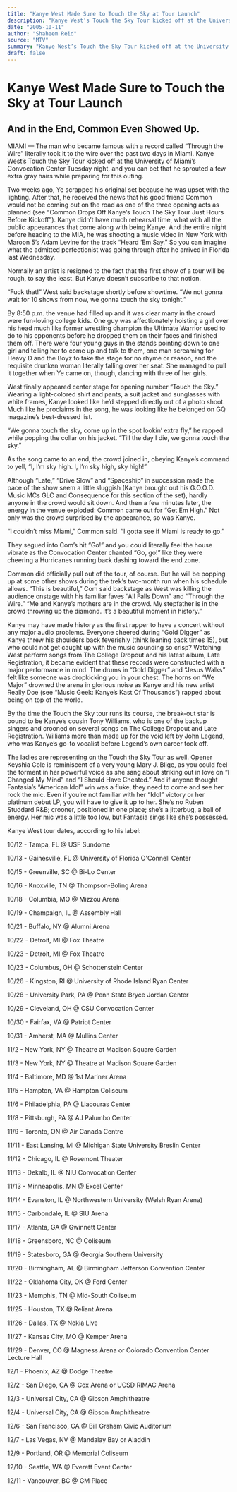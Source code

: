 ```yaml
---
title: "Kanye West Made Sure to Touch the Sky at Tour Launch"
description: "Kanye West’s Touch the Sky Tour kicked off at the University of Miami’s Convocation Center. Two weeks ago, Ye scrapped his original set because he was upset with the lighting. After that, he received ..."
date: "2005-10-11"
author: "Shaheem Reid"
source: "MTV"
summary: "Kanye West’s Touch the Sky Tour kicked off at the University of Miami’s Convocation Center. Two weeks ago, Ye scrapped his original set because he was upset with the lighting. After that, he received the news that his good friend Common would not be coming out on the road as one of the three opening acts as planned."
draft: false
---
```


# Kanye West Made Sure to Touch the Sky at Tour Launch

## And in the End, Common Even Showed Up.

MIAMI — The man who became famous with a record called “Through the Wire” literally took it to the wire over the past two days in Miami. Kanye West’s Touch the Sky Tour kicked off at the University of Miami’s Convocation Center Tuesday night, and you can bet that he sprouted a few extra gray hairs while preparing for this outing.

Two weeks ago, Ye scrapped his original set because he was upset with the lighting. After that, he received the news that his good friend Common would not be coming out on the road as one of the three opening acts as planned (see “Common Drops Off Kanye’s Touch The Sky Tour Just Hours Before Kickoff”). Kanye didn’t have much rehearsal time, what with all the public appearances that come along with being Kanye. And the entire night before heading to the MIA, he was shooting a music video in New York with Maroon 5’s Adam Levine for the track “Heard ‘Em Say.” So you can imagine what the admitted perfectionist was going through after he arrived in Florida last Wednesday.

Normally an artist is resigned to the fact that the first show of a tour will be rough, to say the least. But Kanye doesn’t subscribe to that notion.

“Fuck that!” West said backstage shortly before showtime. “We not gonna wait for 10 shows from now, we gonna touch the sky tonight.”

By 8:50 p.m. the venue had filled up and it was clear many in the crowd were fun-loving college kids. One guy was affectionately hoisting a girl over his head much like former wrestling champion the Ultimate Warrior used to do to his opponents before he dropped them on their faces and finished them off. There were four young guys in the stands pointing down to one girl and telling her to come up and talk to them, one man screaming for Heavy D and the Boyz to take the stage for no rhyme or reason, and the requisite drunken woman literally falling over her seat. She managed to pull it together when Ye came on, though, dancing with three of her girls.

West finally appeared center stage for opening number “Touch the Sky.” Wearing a light-colored shirt and pants, a suit jacket and sunglasses with white frames, Kanye looked like he’d stepped directly out of a photo shoot. Much like he proclaims in the song, he was looking like he belonged on GQ magazine’s best-dressed list.

“We gonna touch the sky, come up in the spot lookin’ extra fly,” he rapped while popping the collar on his jacket. “Till the day I die, we gonna touch the sky.”

As the song came to an end, the crowd joined in, obeying Kanye’s command to yell, “I, I’m sky high. I, I’m sky high, sky high!”

Although “Late,” “Drive Slow” and “Spaceship” in succession made the pace of the show seem a little sluggish (Kanye brought out his G.O.O.D. Music MCs GLC and Consequence for this section of the set), hardly anyone in the crowd would sit down. And then a few minutes later, the energy in the venue exploded: Common came out for “Get Em High.” Not only was the crowd surprised by the appearance, so was Kanye.

“I couldn’t miss Miami,” Common said. “I gotta see if Miami is ready to go.”

They segued into Com’s hit “Go!” and you could literally feel the house vibrate as the Convocation Center chanted “Go, go!” like they were cheering a Hurricanes running back dashing toward the end zone.

Common did officially pull out of the tour, of course. But he will be popping up at some other shows during the trek’s two-month run when his schedule allows. “This is beautiful,” Com said backstage as West was killing the audience onstage with his familiar faves “All Falls Down” and “Through the Wire.” “Me and Kanye’s mothers are in the crowd. My stepfather is in the crowd throwing up the diamond. It’s a beautiful moment in history.”

Kanye may have made history as the first rapper to have a concert without any major audio problems. Everyone cheered during “Gold Digger” as Kanye threw his shoulders back feverishly (think leaning back times 15), but who could not get caught up with the music sounding so crisp? Watching West perform songs from The College Dropout and his latest album, Late Registration, it became evident that these records were constructed with a major performance in mind. The drums in “Gold Digger” and “Jesus Walks” felt like someone was dropkicking you in your chest. The horns on “We Major” drowned the arena in glorious noise as Kanye and his new artist Really Doe (see “Music Geek: Kanye’s Kast Of Thousands”) rapped about being on top of the world.

By the time the Touch the Sky tour runs its course, the break-out star is bound to be Kanye’s cousin Tony Williams, who is one of the backup singers and crooned on several songs on The College Dropout and Late Registration. Williams more than made up for the void left by John Legend, who was Kanye’s go-to vocalist before Legend’s own career took off.

The ladies are representing on the Touch the Sky Tour as well. Opener Keyshia Cole is reminiscent of a very young Mary J. Blige, as you could feel the torment in her powerful voice as she sang about striking out in love on “I Changed My Mind” and “I Should Have Cheated.” And if anyone thought Fantasia’s “American Idol” win was a fluke, they need to come and see her rock the mic. Even if you’re not familiar with her “Idol” victory or her platinum debut LP, you will have to give it up to her. She’s no Ruben Studdard R&B; crooner, positioned in one place; she’s a jitterbug, a ball of energy. Her mic was a little too low, but Fantasia sings like she’s possessed.

Kanye West tour dates, according to his label:

10/12 - Tampa, FL @ USF Sundome

10/13 - Gainesville, FL @ University of Florida O'Connell Center

10/15 - Greenville, SC @ Bi-Lo Center

10/16 - Knoxville, TN @ Thompson-Boling Arena

10/18 - Columbia, MO @ Mizzou Arena

10/19 - Champaign, IL @ Assembly Hall

10/21 - Buffalo, NY @ Alumni Arena

10/22 - Detroit, MI @ Fox Theatre

10/23 - Detroit, MI @ Fox Theatre

10/23 - Columbus, OH @ Schottenstein Center

10/26 - Kingston, RI @ University of Rhode Island Ryan Center

10/28 - University Park, PA @ Penn State Bryce Jordan Center

10/29 - Cleveland, OH @ CSU Convocation Center

10/30 - Fairfax, VA @ Patriot Center

10/31 - Amherst, MA @ Mullins Center

11/2 - New York, NY @ Theatre at Madison Square Garden

11/3 - New York, NY @ Theatre at Madison Square Garden

11/4 - Baltimore, MD @ 1st Mariner Arena

11/5 - Hampton, VA @ Hampton Coliseum

11/6 - Philadelphia, PA @ Liacouras Center

11/8 - Pittsburgh, PA @ AJ Palumbo Center

11/9 - Toronto, ON @ Air Canada Centre

11/11 - East Lansing, MI @ Michigan State University Breslin Center

11/12 - Chicago, IL @ Rosemont Theater

11/13 - Dekalb, IL @ NIU Convocation Center

11/13 - Minneapolis, MN @ Excel Center

11/14 - Evanston, IL @ Northwestern University (Welsh Ryan Arena)

11/15 - Carbondale, IL @ SIU Arena

11/17 - Atlanta, GA @ Gwinnett Center

11/18 - Greensboro, NC @ Coliseum

11/19 - Statesboro, GA @ Georgia Southern University

11/20 - Birmingham, AL @ Birmingham Jefferson Convention Center

11/22 - Oklahoma City, OK @ Ford Center

11/23 - Memphis, TN @ Mid-South Coliseum

11/25 - Houston, TX @ Reliant Arena

11/26 - Dallas, TX @ Nokia Live

11/27 - Kansas City, MO @ Kemper Arena

11/29 - Denver, CO @ Magness Arena or Colorado Convention Center Lecture Hall

12/1 - Phoenix, AZ @ Dodge Theatre

12/2 - San Diego, CA @ Cox Arena or UCSD RIMAC Arena

12/3 - Universal City, CA @ Gibson Amphitheatre

12/4 - Universal City, CA @ Gibson Amphitheatre

12/6 - San Francisco, CA @ Bill Graham Civic Auditorium

12/7 - Las Vegas, NV @ Mandalay Bay or Aladdin

12/9 - Portland, OR @ Memorial Coliseum

12/10 - Seattle, WA @ Everett Event Center

12/11 - Vancouver, BC @ GM Place


